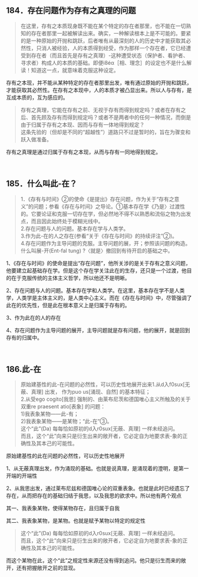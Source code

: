 <h2>184．存在问题作为存有之真理的问题</h2><blockquote data-pid="xslaSsMc">在这里，存有之本质现身既不能在某个特定的存在者那里，也不能在一切熟知的存在者那里一起被解读出来。确实，一种解读根本上是不可能的。要紧的是一种原始的开抛和跳跃，后者唯有从最深刻的人的历史中才能获取其必然性，只消人被经验，人的本质得到经受，作为那样一个存在者，它已经遭受到存在者（而且首先是存有之真理）-这种遭受状态（保护者、看护者、寻求者）构成人的本质的基础。即便i8éα［相、理念］的设定也不是什么解读！知道这一点，就意味着克服这种设定。</blockquote><p data-pid="36ZH_T0D">存有之本现，并不能从某种特定的存在者那里出发，唯有通过原始的开抛和跳跃，才能获取其必然性。在存有之本现中，人的本质才被凸显出来。所以人与存有，是互成本质的，互为感应的。</p><blockquote data-pid="BiWOSE4S">存有之真理，它能在存有之前、无视于存有而得到规定吗？或者在存有之后、首先顾及存有而得到规定吗？或者不是两者中的任何一种情况，而倒是由于归属于存有之本现、因而与存有一体地得到规定？<br>这条先验的（但却是不同的“超越性”）道路只不过是暂时的，旨在为骤变和跃入做准备。</blockquote><p data-pid="FK-TbPet">存有之真理是通过归属于存有之本现，从而与存有一同地得到规定。</p><p><br></p><h2>185．什么叫此-在？</h2><blockquote data-pid="wWeqXjqh">1．《存有与时间》②的使命《是提出》存在问题，作为关于“存有之意义”的问题；参看《存在与时间》之导论。①基本存在学《乃是〉过渡性的。它要论证和克服一切存在学，但必然地不得不以熟悉和流俗之物为出发点，而且因此始终处于模糊光线中。<br>2.存在问题与人的问题。基本存在学与人类学。<br>3.作为此-在的人之存在(参看“关于《存在与时间》的持续评注”②)。<br>4.存在问题作为主导问题的克服。主导问题的展，开；参照该问题的构造。什么叫展-开(Ent-fal tung) ?〈就是〉撤回到有待开启的基础之中。</blockquote><p data-pid="qc-ua-q4">1、《存在与时间》的使命是提出“存在问题”，他所关涉的是关于存有之意义问题，他要建立起基础存在学。但是这个存在学关注此在的生存，还只是一个过渡，他目的在于克服传统的主体主义哲学，所以他还不是明晰。</p><p data-pid="gHLM6nZd">2、存在问题与人的问题。基本存在学和人类学。在这里，基本存在学不是人类学，人类学是主体主义的，是人类中心主义。而在《存在与时间》中，尽管强调了此在的优先性，但是此在根本意义上是归属于存有的。</p><p data-pid="hvzyawwa">3、作为此在的人的存在</p><p data-pid="PwZxXsjT">4、存在问题作为主导问题的展开，主导问题就是存有问题，他的展开，就是回到存有的归属中。</p><p><br></p><h2>186.此-在</h2><blockquote data-pid="NeIDu0GR">原始建基性的此-在问题的必然性，可以历史性地展开出来1.从d入f0sux[无蔽、真理] 出发， 作为puo us[涌现、自然] 的基本特征；<br>2.从受ego cogito[我思] 强制的、由莱布尼茨和德国唯心主义所触及的关于双重re praesent atio[表象] 的问题：<br>1)我表象某物——此-有；<br>2)我表象某物——是某物；“此-在”③。<br>这个“此”(Da) 每每恰如原初的d入r0sux[无蔽、真理] 一样未经追问。<br>而且，这个“此”向来只是衍生出来的敞开者，它必定自为地要求表-象的正确性及其本己的可能性。</blockquote><p data-pid="5SJkeWqL">原始建基性的此在问题的必然性，可以历史性地展开</p><p data-pid="FfxjM5Cd">1、从无蔽真理出发，作为涌现的基础。也就是说真理，是涌现着的澄明，是第一开端的开端性</p><p data-pid="Lroi2RB6">2、从我思出发，通过莱布尼兹和德国唯心论的双重表象。也就是此时已经遗忘了存在，从而把存在的基础归结于我思，以及我思的欲求中。所以他有两个观点</p><p data-pid="kDa9Lvmd">其一、我表象某物，使得某物存在，且归属于自我</p><p data-pid="EC0lHdsS">其二、我表象某物，是某物。也就是赋予某物以特定的规定性</p><blockquote data-pid="4cqk8Y2r">这个“此”(Da) 每每恰如原初的d入r0sux[无蔽、真理] 一样未经追问。<br>而且，这个“此”向来只是衍生出来的敞开者，它必定自为地要求表-象的正确性及其本己的可能性。</blockquote><p data-pid="rqy_kv2c">而这个某物在此，这个“此”之规定性来源还没有得到追问。他只是衍生而来的敞开，还有把握敞开之前的显现。</p><p></p>